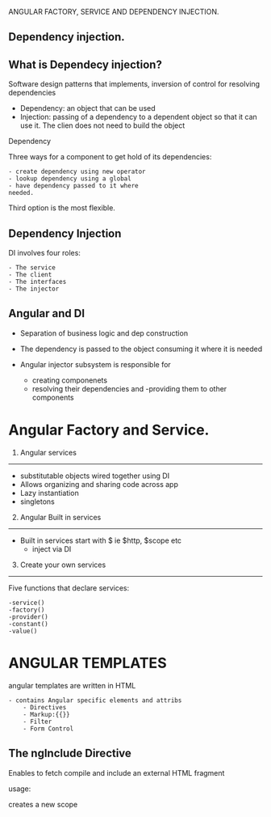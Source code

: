 ANGULAR FACTORY, SERVICE AND DEPENDENCY INJECTION.

Dependency injection.
---------------------

What is Dependecy injection?
----------------------------

Software design patterns that implements, inversion of control for resolving dependencies

- Dependency: an object that can be used
- Injection: passing of a dependency to a dependent object so that it can use it. The clien does not need to build the object


Dependency

Three ways for a component to get hold of its dependencies:

	- create dependency using new operator
	- lookup dependency using a global
	- have dependency passed to it where
	needed.
Third option is the most flexible.

Dependency Injection
--------------------
DI involves four roles:

	- The service
	- The client
	- The interfaces
	- The injector

Angular and DI
---------------
- Separation of business logic and dep construction

- The dependency is passed to the object consuming it where it is needed
- Angular injector subsystem is responsible for

	- creating componenets
	- resolving their dependencies and
	-providing them to other components


Angular Factory and Service.
============================

1) Angular services
--------------------

- substitutable objects wired together using DI
- Allows organizing and sharing code across app
- Lazy instantiation
- singletons

2) Angular Built in services
-----------------------------

- Built in services start with $
	ie $http, $scope etc
	- inject via DI

3) Create your own services
---------------------------

Five functions that declare services:

	-service()
	-factory()
	-provider()
	-constant()
	-value()

ANGULAR TEMPLATES
=================

angular templates are written in HTML

	- contains Angular specific elements and attribs
		- Directives
		- Markup:{{}}
		- Filter
		- Form Control


The ngInclude Directive
-----------------------

Enables to fetch compile and include an external HTML fragment

usage:
	<div ng-include="menu.html"></div>
	<ng-include src="menu.html"></ng-include>

creates a new scope
